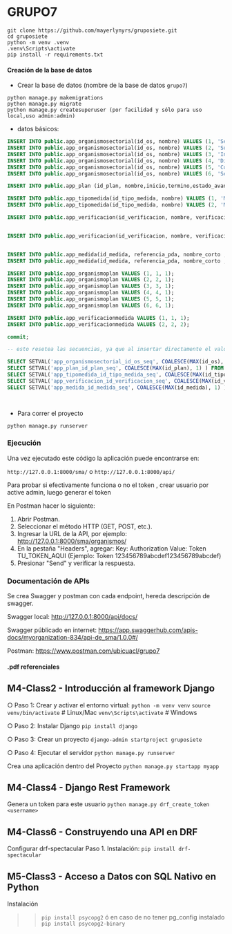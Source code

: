 # GRUPO7

```
git clone https://github.com/mayerlynyrs/gruposiete.git
cd gruposiete
python -m venv .venv
.venv\Scripts\activate
pip install -r requirements.txt
```

#### Creación de la base de datos

- Crear la base de datos (nombre de la base de datos `grupo7`)


 ```
python manage.py makemigrations
python manage.py migrate
python manage.py createsuperuser (por facilidad y sólo para uso local,uso admin:admin)

```

- datos básicos: 
```sql
INSERT INTO public.app_organismosectorial(id_os, nombre) VALUES (1, 'Servicio de Evaluación Ambiental');
INSERT INTO public.app_organismosectorial(id_os, nombre) VALUES (2, 'Superintendencia de Electricidad y Combustibles');
INSERT INTO public.app_organismosectorial(id_os, nombre) VALUES (3, 'Intendencia Regional de Valparaíso');
INSERT INTO public.app_organismosectorial(id_os, nombre) VALUES (4, 'Dirección General del Territorio Marítimo y de Marina Mercante');
INSERT INTO public.app_organismosectorial(id_os, nombre) VALUES (5, 'Corporación Nacional Forestal');
INSERT INTO public.app_organismosectorial(id_os, nombre) VALUES (6, 'Servicio Agrícola y Ganadero');

INSERT INTO public.app_plan (id_plan, nombre,inicio,termino,estado_avance) VALUES (1, 'PLAN DE PREVENCIÓN Y DESCONTAMINACIÓN ATMOSFÉRICA PARA LAS COMUNAS DE CONCÓN, QUINTERO Y PUCHUNCAVÍ', '2025-01-30 18:14:24-03', '2025-12-31 18:14:36-03', '0 %');

INSERT INTO public.app_tipomedida(id_tipo_medida, nombre) VALUES (1, 'Medida regulatoria');
INSERT INTO public.app_tipomedida(id_tipo_medida, nombre) VALUES (2, 'Medida no regulatoria');

INSERT INTO public.app_verificacion(id_verificacion, nombre, verificacion) VALUES (1, 'RCA aprobadas', 'Registro de las RCA aprobadas identificando el titular, la RCA, las emisiones y el monto a compensar');


INSERT INTO public.app_verificacion(id_verificacion, nombre, verificacion) VALUES (2, 'Cumple art 33 SEC', 'Oficialización de la instrucción de SEC para cumplir con el sistema indicado en el artículo 33 del plan');


INSERT INTO public.app_medida(id_medida, referencia_pda, nombre_corto ,indicador,formula_de_calculo, frecuencia_reporte , tipo_de_dato_a_validar, id_os, id_plan, id_tipo_medida ) VALUES (1, '42,43,44', 'RCA que contenga obligación de compensar emisiones', 'Número de RCA aprobadas en el año t que contengan obligaciones de compensar emisiones atmosféricas', 'Suma del número de RCA aprobadas que contengan obligaciones de compensar emisiones atmosféricas', 'ANUAL', 'numeric', 1, 1, 2);
INSERT INTO public.app_medida(id_medida, referencia_pda, nombre_corto ,indicador,formula_de_calculo, frecuencia_reporte , tipo_de_dato_a_validar, id_os, id_plan, id_tipo_medida ) VALUES (2, '33,37', 'Requisito del sistema de almacenamiento intermedio', 'Instrucciones de SEC para cumplir con el sistema de almacenamiento intermedio u otro con el mismo objetivo, conforme al artículo 5 de DS n°160/2008', 'Si/No', 'UNICA', 'string', 2, 1, 1);

INSERT INTO public.app_organismoplan VALUES (1, 1, 1);
INSERT INTO public.app_organismoplan VALUES (2, 2, 1);
INSERT INTO public.app_organismoplan VALUES (3, 3, 1);
INSERT INTO public.app_organismoplan VALUES (4, 4, 1);
INSERT INTO public.app_organismoplan VALUES (5, 5, 1);
INSERT INTO public.app_organismoplan VALUES (6, 6, 1);

INSERT INTO public.app_verificacionmedida VALUES (1, 1, 1);
INSERT INTO public.app_verificacionmedida VALUES (2, 2, 2);

commit;

-- esto resetea las secuencias, ya que al insertar directamente el valor de una pk, pierde la sincronIa con la tabla

SELECT SETVAL('app_organismosectorial_id_os_seq', COALESCE(MAX(id_os), 1) ) FROM app_organismosectorial;
SELECT SETVAL('app_plan_id_plan_seq', COALESCE(MAX(id_plan), 1) ) FROM app_plan;
SELECT SETVAL('app_tipomedida_id_tipo_medida_seq', COALESCE(MAX(id_tipo_medida), 1) ) FROM app_tipomedida;
SELECT SETVAL('app_verificacion_id_verificacion_seq', COALESCE(MAX(id_verificacion), 1) ) FROM app_verificacion;
SELECT SETVAL('app_medida_id_medida_seq', COALESCE(MAX(id_medida), 1) ) FROM app_medida;

 
```
- Para correr el proyecto
```
python manage.py runserver
```

### Ejecución

Una vez ejecutado este código la aplicación puede encontrarse en:

`http://127.0.0.1:8000/sma/` o `http://127.0.0.1:8000/api/`

Para probar si efectivamente funciona o no el token , crear usuario por active admin, luego generar el token

En Postman hacer lo siguiente: 
1. Abrir Postman.
2. Seleccionar el método HTTP (GET, POST, etc.).
3. Ingresar la URL de la API, por ejemplo:
   http://127.0.0.1:8000/sma/organismos/
4. En la pestaña "Headers", agregar:
   Key: Authorization
   Value: Token TU_TOKEN_AQUI
   (Ejemplo: Token 123456789abcdef123456789abcdef)
5. Presionar "Send" y verificar la respuesta.

### Documentación de APIs

Se crea Swagger y postman con cada endpoint, hereda descripción de swagger.

Swagger local: http://127.0.0.1:8000/api/docs/

Swagger públicado en internet: https://app.swaggerhub.com/apis-docs/myorganization-834/api-de_sma/1.0.0#/

Postman:  https://www.postman.com/ubicuacl/grupo7


#### .pdf referenciales
## M4-Class2 - Introducción al framework Django
○ Paso 1: Crear y activar el entorno virtual:
`python -m venv venv`
`source venv/bin/activate` # Linux/Mac
`venv\Scripts\activate` # Windows

○ Paso 2: Instalar Django
`pip install django`

○ Paso 3: Crear un proyecto
`django-admin startproject gruposiete`

○ Paso 4: Ejecutar el servidor
`python manage.py runserver`

Crea una aplicación dentro del Proyecto
`python manage.py startapp myapp`

## M4-Class4 - Django Rest Framework
<!-- Extendiendo la API -->
Genera un token para este usuario
`python manage.py drf_create_token <username>`

## M4-Class6 - Construyendo una API en DRF
Configurar drf-spectacular
Paso 1. Instalación: `pip install drf-spectacular`

## M5-Class3 - Acceso a Datos con SQL Nativo en Python
Instalación
>> `pip install psycopg2`
ó en caso de no tener pg_config instalado
>> `pip install psycopg2-binary`

